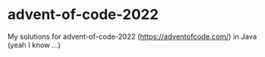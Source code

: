 # advent-of-code-2022
My solutions for advent-of-code-2022 (https://adventofcode.com/) in Java (yeah I know ...)
